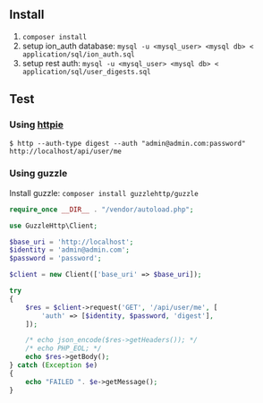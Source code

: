 ## Install

1. ```composer install```
2. setup ion_auth database: ```mysql -u <mysql_user> <mysql db> < application/sql/ion_auth.sql```
3. setup rest auth: ```mysql -u <mysql_user> <mysql db> < application/sql/user_digests.sql```

## Test

### Using [httpie](http://httpie.org)

```
$ http --auth-type digest --auth "admin@admin.com:password" http://localhost/api/user/me
```

### Using guzzle

Install guzzle: ```composer install guzzlehttp/guzzle```

```php 
require_once __DIR__ . "/vendor/autoload.php";

use GuzzleHttp\Client;

$base_uri = 'http://localhost';
$identity = 'admin@admin.com';
$password = 'password';

$client = new Client(['base_uri' => $base_uri]);

try
{
    $res = $client->request('GET', '/api/user/me', [
        'auth' => [$identity, $password, 'digest'],
    ]);

    /* echo json_encode($res->getHeaders()); */
    /* echo PHP_EOL; */
    echo $res->getBody();
} catch (Exception $e)
{
    echo "FAILED ". $e->getMessage();
}

```
